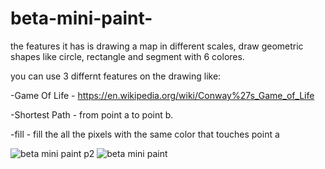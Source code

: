 # beta-mini-paint-
the features it has is drawing a map in different scales,
draw geometric shapes like circle, rectangle and segment with 6 colores.

you can use 3 differnt features on the drawing like:

-Game Of Life - https://en.wikipedia.org/wiki/Conway%27s_Game_of_Life

-Shortest Path - from point a to point b.

-fill - fill the all the pixels with the same color that touches point a


![beta mini paint p2](https://user-images.githubusercontent.com/91688347/233788821-6526c456-b72d-4dfb-af1d-0af35eeb9391.png)
![beta mini paint](https://user-images.githubusercontent.com/91688347/233788822-3902179f-70b8-4953-814c-1970b54e5076.png)
